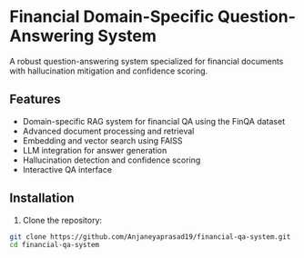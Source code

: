 # Financial Domain-Specific Question-Answering System

A robust question-answering system specialized for financial documents with hallucination mitigation and confidence scoring.

## Features

- Domain-specific RAG system for financial QA using the FinQA dataset
- Advanced document processing and retrieval
- Embedding and vector search using FAISS
- LLM integration for answer generation
- Hallucination detection and confidence scoring
- Interactive QA interface

## Installation

1. Clone the repository:
```bash
git clone https://github.com/Anjaneyaprasad19/financial-qa-system.git
cd financial-qa-system
